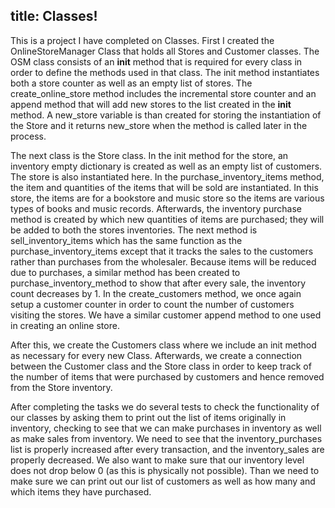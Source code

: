 
title: Classes!
---
This is a project I have completed on Classes. First I created the OnlineStoreManager Class
that holds all Stores and Customer classes. The OSM class consists of an __init__ method 
that is required for every class in order to define the methods used in that class. The
init method instantiates both a store counter as well as an empty list of stores. The 
create_online_store method includes the incremental store counter and an append method
that will add new stores to the list created in the __init__ method. A new_store variable 
is than created for storing the instantiation of the Store and it returns new_store when
the method is called later in the process. 

The next class is the Store class. In the init method for the store, an inventory empty 
dictionary is created as well as an empty list of customers. The store is also instantiated 
here. In the purchase_inventory_items method, the item and quantities of the items that 
will be sold are instantiated. In this store, the items are for a bookstore and music store
so the items are various types of books and music records. Afterwards, the inventory
purchase method is created by which new quantities of items are purchased; they will
be added to both the stores inventories. The next method is sell_inventory_items which has 
the same function as the purchase_inventory_items except that it tracks the sales to the 
customers rather than purchases from the wholesaler. Because items will be reduced due to 
purchases, a similar method has been created to purchase_inventory_method to show that
after every sale, the inventory count decreases by 1. In the create_customers method, we 
once again setup a customer counter in order to count the number of customers visiting the 
stores. We have a similar customer append method to one used in creating an online store.

After this, we create the Customers class where we include an init method as necessary for 
every new Class. Afterwards, we create a connection between the Customer class and the 
Store class in order to keep track of the number of items that were purchased by customers
and hence removed from the Store inventory. 

After completing the tasks we do several tests to check the functionality of our classes by 
asking them to print out the list of items originally in inventory, checking to see that we
can make purchases in inventory as well as make sales from inventory. We need to see that 
the inventory_purchases list is properly increased after every transaction, and the 
inventory_sales are properly decreased. We also want to make sure that our inventory level 
does not drop below 0 (as this is physically not possible). Than we need to make sure we 
can print out our list of customers as well as how many and which items they have 
purchased.




